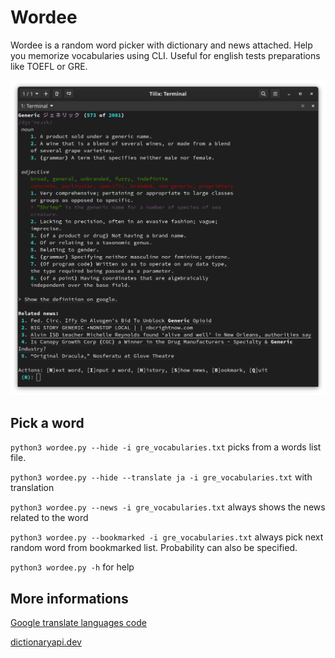 # Wordee
Wordee is a random word picker with dictionary and news attached. Help you memorize vocabularies using CLI.
Useful for english tests preparations like TOEFL or GRE.

![](/imgs/screenshot_8.png)

## Pick a word
``python3 wordee.py --hide -i gre_vocabularies.txt`` picks from a words list file.

``python3 wordee.py --hide --translate ja -i gre_vocabularies.txt`` with translation

``python3 wordee.py --news -i gre_vocabularies.txt`` always shows the news related to the word

<!-- ``python3 wordee.py --bookmarked 0.5 -i gre_vocabularies.txt`` specifies probability to pick next random word from bookmarked list. -->

``python3 wordee.py --bookmarked -i gre_vocabularies.txt`` always pick next random word from bookmarked list. Probability can also be specified.

``python3 wordee.py -h`` for help

## More informations

[Google translate languages code](https://cloud.google.com/translate/docs/languages)

[dictionaryapi.dev](https://dictionaryapi.dev/)